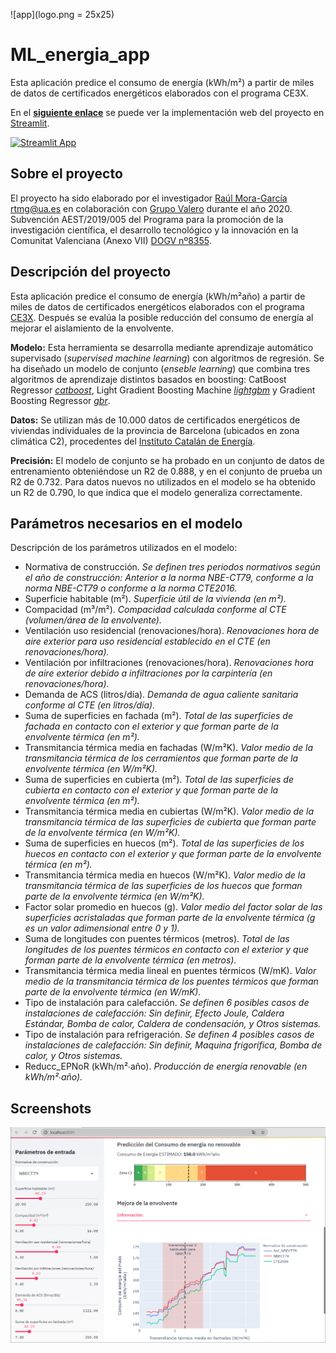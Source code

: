 ![app](logo.png = 25x25)
# ML_energia_app

Esta aplicación predice el consumo de energía (kWh/m²) a partir de miles de datos de certificados energéticos elaborados con el programa CE3X.

En el **[siguiente enlace](https://share.streamlit.io/raultomasmora/ml_energia_app/main/ML_energy_app.py)** se puede ver la implementación web del proyecto en [Streamlit](https://streamlit.io/).

[![Streamlit App](https://static.streamlit.io/badges/streamlit_badge_black_white.svg)](https://share.streamlit.io/raultomasmora/ml_energia_app/main/ML_energy_app.py)

## Sobre el proyecto
El proyecto ha sido elaborado por el investigador [Raúl Mora-García](https://publons.com/researcher/1717710/raul-tomas-mora-garcia/publications/) rtmg@ua.es en colaboración con [Grupo Valero](https://www.grupovalero.com/) durante el año 2020. Subvención AEST/2019/005 del Programa para la promoción de la investigación científica, el desarrollo tecnológico y la innovación en la Comunitat Valenciana (Anexo VII) [DOGV nº8355](http://www.dogv.gva.es/datos/2018/08/06/pdf/2018_7758.pdf).

## Descripción del proyecto
Esta aplicación predice el consumo de energía (kWh/m²año) a partir de miles de datos de certificados energéticos elaborados con el programa [CE3X](https://www.efinova.es/CE3X). Después se evalúa la posible reducción del consumo de energía al mejorar el aislamiento de la envolvente.

**Modelo:** Esta herramienta se desarrolla mediante aprendizaje automático supervisado (*supervised machine learning*) con algoritmos de regresión. Se ha diseñado un modelo de conjunto (*enseble learning*) que combina tres algoritmos de aprendizaje distintos basados en boosting: CatBoost Regressor [*catboost*](https://catboost.ai/), Light Gradient Boosting Machine [*lightgbm*](https://lightgbm.readthedocs.io/) y Gradient Boosting Regressor [*gbr*](https://scikit-learn.org/stable/auto_examples/ensemble/plot_gradient_boosting_regression.html).

**Datos:** Se utilizan más de 10.000 datos de certificados energéticos de viviendas individuales de la provincia de Barcelona (ubicados en zona climática C2), procedentes del [Instituto Catalán de Energía](http://icaen.gencat.cat/es/inici/).

**Precisión:** El modelo de conjunto se ha probado en un conjunto de datos de entrenamiento obteniéndose un R2 de 0.888, y en el conjunto de prueba un R2 de 0.732. Para datos nuevos no utilizados en el modelo se ha obtenido un R2 de 0.790, lo que indica que el modelo generaliza correctamente.

## Parámetros necesarios en el modelo
Descripción de los parámetros utilizados en el modelo:
- Normativa de construcción. *Se definen tres periodos normativos según el año de construcción: Anterior a la norma NBE-CT79, conforme a la norma NBE-CT79 o conforme a la norma CTE2016.*
- Superficie habitable (m²). *Superficie útil de la vivienda (en m²).*
- Compacidad (m³/m²). *Compacidad calculada conforme al CTE (volumen/área de la envolvente).*
- Ventilación uso residencial (renovaciones/hora). *Renovaciones hora de aire exterior para uso residencial establecido en el CTE (en renovaciones/hora).*
- Ventilación por infiltraciones (renovaciones/hora). *Renovaciones hora de aire exterior debido a infiltraciones por la carpintería (en renovaciones/hora).*
- Demanda de ACS (litros/día). *Demanda de agua caliente sanitaria conforme al CTE (en litros/día).*
- Suma de superficies en fachada (m²). *Total de las superficies de fachada en contacto con el exterior y que forman parte de la envolvente térmica (en m²).*
- Transmitancia térmica media en fachadas (W/m²K). *Valor medio de la transmitancia térmica de los cerramientos que forman parte de la envolvente térmica (en W/m²K).*
- Suma de superficies en cubierta (m²). *Total de las superficies de cubierta en contacto con el exterior y que forman parte de la envolvente térmica (en m²).*
- Transmitancia térmica media en cubiertas (W/m²K). *Valor medio de la transmitancia térmica de las superficies de cubierta que forman parte de la envolvente térmica (en W/m²K).*
- Suma de superficies en huecos (m²). *Total de las superficies de los huecos en contacto con el exterior y que forman parte de la envolvente térmica (en m²).*
- Transmitancia térmica media en huecos (W/m²K). *Valor medio de la transmitancia térmica de las superficies de los huecos que forman parte de la envolvente térmica (en W/m²K).*
- Factor solar promedio en huecos (g). *Valor medio del factor solar de las superficies acristaladas que forman parte de la envolvente térmica (g es un valor adimensional entre 0 y 1).*
- Suma de longitudes con puentes térmicos (metros). *Total de las longitudes de los puentes térmicos en contacto con el exterior y que forman parte de la envolvente térmica (en metros).*
- Transmitancia térmica media lineal en puentes térmicos (W/mK). *Valor medio de la transmitancia térmica de los puentes térmicos que forman parte de la envolvente térmica (en W/mK).*
- Tipo de instalación para calefacción. *Se definen 6 posibles casos de instalaciones de calefacción: Sin definir, Efecto Joule, Caldera Estándar, Bomba de calor, Caldera de condensación, y Otros sistemas.*
- Tipo de instalación para refrigeración. *Se definen 4 posibles casos de instalaciones de calefacción: Sin definir, Maquina frigorífica, Bomba de calor, y Otros sistemas.*
- Reducc_EPNoR (kWh/m²∙año). *Producción de energía renovable (en kWh/m²∙año).*


## Screenshots
![app](images/app_energia1.jpg)
